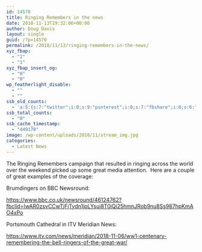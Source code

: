 ```yaml
---
id: 14570
title: Ringing Remembers in the news
date: 2018-11-13T19:32:06+00:00
author: Doug Davis
layout: single
guid: /?p=14570
permalink: /2018/11/13/ringing-remembers-in-the-news/
xyz_fbap:
  - "1"
  - "1"
xyz_fbap_insert_og:
  - "0"
  - "0"
wp_featherlight_disable:
  - ""
  - ""
ssb_old_counts:
  - 'a:5:{s:7:"twitter";i:0;s:9:"pinterest";i:0;s:7:"fbshare";i:0;s:6:"reddit";i:0;s:6:"tumblr";N;}'
ssb_total_counts:
  - "0"
ssb_cache_timestamp:
  - "449170"
image: /wp-content/uploads/2018/11/stream_img.jpg
categories:
  - Latest News
---
```

The Ringing Remembers campaign that resulted in ringing across the world over the weekend picked up some great media attention.  Here are a couple of great examples of the coverage:

Brumdingers on BBC Newsround:

<a href="https://www.bbc.co.uk/newsround/46124762?fbclid=IwAR0zsvCCwTjFjTydn1jpLYsuj8T0iQj25hmnJRob9nu8Ss987hpKmAO4xPo" target="_blank" rel="noopener">https://www.bbc.co.uk/newsround/46124762?fbclid=IwAR0zsvCCwTjFjTydn1jpLYsuj8T0iQj25hmnJRob9nu8Ss987hpKmAO4xPo</a>

Portsmouth Cathedral in ITV Meridian News:

<a href="https://www.itv.com/news/meridian/2018-11-06/ww1-centenary-remembering-the-bell-ringers-of-the-great-war/" target="_blank" rel="noopener">https://www.itv.com/news/meridian/2018-11-06/ww1-centenary-remembering-the-bell-ringers-of-the-great-war/</a>
